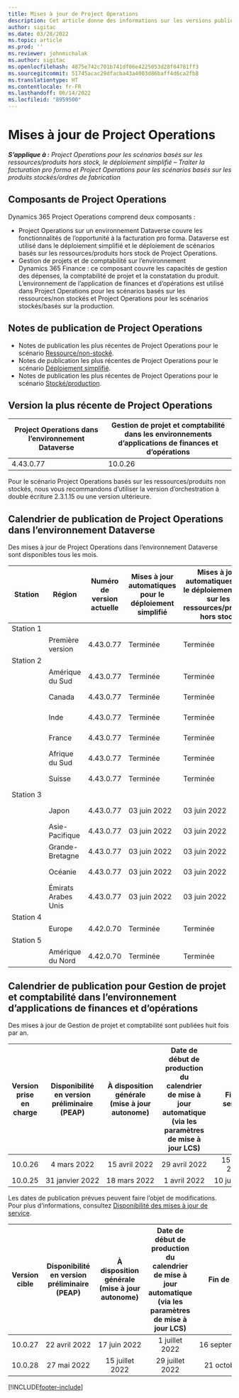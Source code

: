 ```yaml
---
title: Mises à jour de Project Operations
description: Cet article donne des informations sur les versions publiées de Dynamics 365 Project Operations.
author: sigitac
ms.date: 03/28/2022
ms.topic: article
ms.prod: ''
ms.reviewer: johnmichalak
ms.author: sigitac
ms.openlocfilehash: 4875e742c701b741df06e4225053d28f04781ff3
ms.sourcegitcommit: 51745acac29dfacba43a4003d86baff4d6ca2fb8
ms.translationtype: HT
ms.contentlocale: fr-FR
ms.lasthandoff: 06/14/2022
ms.locfileid: "8959500"
---
```

# <a name="project-operations-updates"></a>Mises à jour de Project Operations

_**S’applique à :** Project Operations pour les scénarios basés sur les ressources/produits hors stock, le déploiement simplifié – Traiter la facturation pro forma et Project Operations pour les scénarios basés sur les produits stockés/ordres de fabrication_



## <a name="project-operations-components"></a>Composants de Project Operations

Dynamics 365 Project Operations comprend deux composants :

- Project Operations sur un environnement Dataverse couvre les fonctionnalités de l’opportunité à la facturation pro forma. Dataverse est utilisé dans le déploiement simplifié et le déploiement de scénarios basés sur les ressources/produits hors stock de Project Operations.
- Gestion de projets et de comptabilité sur l’environnement Dynamics 365 Finance : ce composant couvre les capacités de gestion des dépenses, la comptabilité de projet et la constatation du produit. L’environnement de l’application de finances et d’opérations est utilisé dans Project Operations pour les scénarios basés sur les ressources/non stockés et Project Operations pour les scénarios stockés/basés sur la production.

## <a name="project-operations-release-notes"></a>Notes de publication de Project Operations
- Notes de publication les plus récentes de Project Operations pour le scénario [Ressource/non-stocké](whats-new-may-2022-resource-based.md).
- Notes de publication les plus récentes de Project Operations pour le scénario [Déploiement simplifié](../pro/whats-new/whats-new-may-2022-lite.md).
- Notes de publication les plus récentes de Project Operations pour le scénario [Stocké/production](../prod-pma/whats-new/whats-new-oct-2021-stocked.md).

## <a name="project-operations-latest-version"></a>Version la plus récente de Project Operations

| Project Operations dans l’environnement Dataverse | Gestion de projet et comptabilité dans les environnements d’applications de finances et d’opérations | 
| --- | --- |
| 4.43.0.77 | 10.0.26 |

Pour le scénario Project Operations basés sur les ressources/produits non stockés, nous vous recommandons d’utiliser la version d’orchestration à double écriture 2.3.1.15 ou une version ultérieure.

## <a name="release-schedule-for-project-operations-on-dataverse-environment"></a>Calendrier de publication de Project Operations dans l’environnement Dataverse

Des mises à jour de Project Operations dans l’environnement Dataverse sont disponibles tous les mois. 

| Station | Région | Numéro de version actuelle | Mises à jour automatiques pour le déploiement simplifié | Mises à jour automatiques pour le déploiement basé sur les ressources/produits hors stock | Prochain numéro de version | Prochaine version généralement disponible |
|-----------|-----------------------|-----------------|--------------------|---------------------|---------------------|---------------------|
| Station 1 |   &nbsp;              |    &nbsp;       | &nbsp;             |      &nbsp;         |      &nbsp;         |      &nbsp;         |
|   &nbsp;  | Première version         |  4.43.0.77      | Terminée           | Terminée            | À définir                 | 01 juillet 2022       |
| Station 2 |   &nbsp;              |    &nbsp;       | &nbsp;             |      &nbsp;         |      &nbsp;         |      &nbsp;         |
|   &nbsp;  | Amérique du Sud         |  4.43.0.77      | Terminée           | Terminée            | À définir                 | 01 juillet 2022       |
|   &nbsp;  | Canada                |  4.43.0.77      | Terminée           | Terminée            | À définir                 | 01 juillet 2022       |
|   &nbsp;  | Inde                 |  4.43.0.77      | Terminée           | Terminée            | À définir                 | 01 juillet 2022       |
|   &nbsp;  | France                |  4.43.0.77      | Terminée           | Terminée            | À définir                 | 01 juillet 2022       |
|   &nbsp;  | Afrique du Sud          |  4.43.0.77      | Terminée           | Terminée            | À définir                 | 01 juillet 2022       |
|   &nbsp;  | Suisse           |  4.43.0.77      | Terminée           | Terminée            | À définir                 | 01 juillet 2022       |
| Station 3 |      &nbsp;           |     &nbsp;      |     &nbsp;         |      &nbsp;         |      &nbsp;         |      &nbsp;         |
|   &nbsp;  | Japon                 |  4.43.0.77      | 03 juin 2022      | 03 juin 2022       | À définir                 | 08 juillet 2022       |
|   &nbsp;  | Asie-Pacifique          |  4.43.0.77      | 03 juin 2022      | 03 juin 2022       | À définir                 | 08 juillet 2022       |
|   &nbsp;  | Grande-Bretagne         |  4.43.0.77      | 03 juin 2022      | 03 juin 2022       | À définir                 | 08 juillet 2022       |
|   &nbsp;  | Océanie               |  4.43.0.77      | 03 juin 2022      | 03 juin 2022       | À définir                 | 08 juillet 2022       |
|   &nbsp;  | Émirats Arabes Unis  |  4.43.0.77      | 03 juin 2022      | 03 juin 2022       | À définir                 | 08 juillet 2022       |
| Station 4 |     &nbsp;            |     &nbsp;      |     &nbsp;         |      &nbsp;         |      &nbsp;         |      &nbsp;         |
|   &nbsp;  | Europe                |  4.42.0.70      | Terminée           | Terminée            | 4.43.0.77           | 10 juin 2022       |
| Station 5 |     &nbsp;            |     &nbsp;      |     &nbsp;         |      &nbsp;         |      &nbsp;         |      &nbsp;         |
|   &nbsp;  | Amérique du Nord         |  4.42.0.70      | Terminée           | Terminée            | 4.43.0.77           | 17 juin 2022       |

## <a name="release-schedule-for-project-management-and-accounting-in-the-finance-and-operations-apps-environment"></a>Calendrier de publication pour Gestion de projet et comptabilité dans l’environnement d’applications de finances et d’opérations

Des mises à jour de Gestion de projet et comptabilité sont publiées huit fois par an.

|Version prise en charge| Disponibilité en version préliminaire (PEAP) | À disposition générale (mise à jour autonome) | Date de début de production du calendrier de mise à jour automatique (via les paramètres de mise à jour LCS) |   Fin de service   |
|:---------------:|:---------------------------:|:---------------------------------:|:--------------------------------------------------------------------:|:------------------:|
|     10.0.26     |      4 mars 2022          |        15 avril 2022             |                          29 avril 2022                              | 15 juillet 2022      |
|     10.0.25     |      31 janvier 2022       |        18 mars 2022             |                          1 avril 2022                               | 10 juin 2022      |


Les dates de publication prévues peuvent faire l’objet de modifications. Pour plus d’informations, consultez [Disponibilité des mises à jour de service](/dynamics365/fin-ops-core/fin-ops/get-started/public-preview-releases?toc=%2fdynamics365%2ffinance%2ftoc.json).

|Version cible | Disponibilité en version préliminaire (PEAP) | À disposition générale (mise à jour autonome) | Date de début de production du calendrier de mise à jour automatique (via les paramètres de mise à jour LCS) |   Fin de service   |
|:---------------:|:---------------------------:|:---------------------------------:|:--------------------------------------------------------------------:|:------------------:|
|     10.0.27     |      22 avril 2022         |        17 juin 2022              |                          1 juillet 2022                                | 16 septembre 2022 |
|     10.0.28     |      27 mai 2022           |        15 juillet 2022              |                          29 juillet 2022                               | 21 octobre 2022   |

[!INCLUDE[footer-include](../includes/footer-banner.md)]
